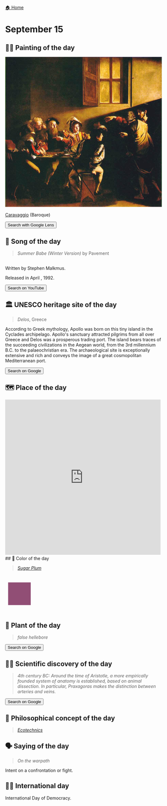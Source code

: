
[🏠 Home](../../index.md)

# September 15

## 🧑‍🎨 Painting of the day

<img width="600" src="../img/Caravaggio_6.jpg">

[Caravaggio](http://en.wikipedia.org/wiki/Caravaggio) (Baroque)

<button class="btn btn-success"
onclick=" window.open('https://lens.google.com/uploadbyurl?url=https://iretes.github.io/one-a-day/data/img/Caravaggio_6.jpg','_blank')">
Search with Google Lens
</button>

## 🎼 Song of the day

> *Summer Babe (Winter Version)*
by Pavement

<br />Written by Stephen Malkmus.

Released in April , 1992.

<button class="btn btn-success"
onclick=" window.open('http://www.youtube.com/search?q=Summer Babe (Winter Version) by Pavement','_blank')">
Search on YouTube
</button>

## 🏛️ UNESCO heritage site of the day

> *Delos*, Greece

<p>According to Greek mythology, Apollo was born on this tiny island in the Cyclades archipelago. Apollo's sanctuary attracted pilgrims from all over Greece and Delos was a prosperous trading port. The island bears traces of the succeeding civilizations in the Aegean world, from the 3rd millennium B.C. to the palaeochristian era. The archaeological site is exceptionally extensive and rich and conveys the image of a great cosmopolitan Mediterranean port.</p>

<button class="btn btn-success"
onclick=" window.open('http://www.google.com/search?q=Delos','_blank')">
Search on Google
</button>

## 🗺️ Place of the day

<iframe
src="https://www.mapcrunch.com"
name="mapcrunch"
width="500"
height="500"
allowTransparency="true"
scrolling="no"
frameborder="0"
>
</iframe>
## 🎨 Color of the day

> *[Sugar Plum](https://en.wikipedia.org/wiki/List_of_Crayola_crayon_colors#Silver_Swirls)*

<div style="color:#914E75; font-size: 100px;">&#9632;</div>

## 🌿 Plant of the day

> *false hellebore*

<button class="btn btn-success"
onclick=" window.open('http://www.google.com/search?q=false hellebore','_blank')">
Search on Google
</button>

## 🧑‍🔬 Scientific discovery of the day

> *4th century BC: Around the time of Aristotle, a more empirically founded system of anatomy is established, based on animal dissection. In particular, Praxagoras makes the distinction between arteries and veins.*

<button class="btn btn-success"
onclick=" window.open('http://www.google.com/search?q=4th century BC: Around the time of Aristotle, a more empirically founded system of anatomy is established, based on animal dissection. In particular, Praxagoras makes the distinction between arteries and veins.','_blank')">
Search on Google
</button>

## 💭 Philosophical concept of the day

> *[Ecotechnics](https://en.wikipedia.org/wiki/Ecotechnics)*

## 🗣️ Saying of the day

> *On the warpath*

Intent on a confrontation or fight. 

## 🏳️‍🌈 International day

International Day of Democracy.
